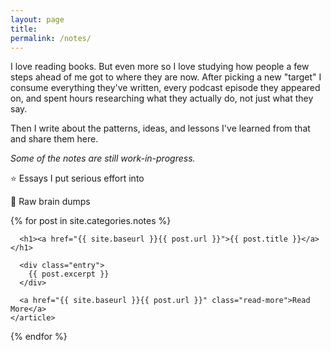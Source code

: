 ```yaml
---
layout: page
title:
permalink: /notes/
---
```





<div class="posts">

 <article class="post">
<p>I love reading books. But even more so I love studying how people a few steps ahead of me got to where they are now. After picking a new "target" I consume everything they've written, every podcast episode they appeared on, and spent hours researching what they actually do, not just what they say.</p> 

<p>Then I write about the patterns, ideas, and lessons I've learned from that and share them here. </p>

<p><i>Some of the notes are still work-in-progress.</i></p>
 </article>

 <div class="posts">
  <article class="post">
    <p>⭐️ Essays I put serious effort into</p>
    <p>🧠 Raw brain dumps</p>
  </article>




  

  

  {% for post in site.categories.notes %}
    <article class="post">

      <h1><a href="{{ site.baseurl }}{{ post.url }}">{{ post.title }}</a></h1>

      <div class="entry">
        {{ post.excerpt }}
      </div>

      <a href="{{ site.baseurl }}{{ post.url }}" class="read-more">Read More</a>
    </article>
  {% endfor %}
</div>
